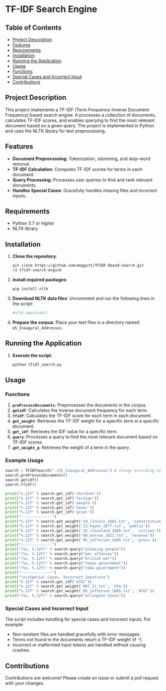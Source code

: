 # TF-IDF Search Engine

## Table of Contents

- [Project Description](#project-description)
- [Features](#features)
- [Requirements](#requirements)
- [Installation](#installation)
- [Running the Application](#running-the-application)
- [Usage](#usage)
- [Functions](#functions)
- [Special Cases and Incorrect Input](#special-cases-and-incorrect-input)
- [Contributions](#contributions)

## Project Description

This project implements a TF-IDF (Term Frequency-Inverse Document Frequency) based search engine. It processes a collection of documents, calculates TF-IDF scores, and enables querying to find the most relevant document based on a given query. The project is implemented in Python and uses the NLTK library for text preprocessing.

## Features

- **Document Preprocessing**: Tokenization, stemming, and stop-word removal.
- **TF-IDF Calculation**: Computes TF-IDF scores for terms in each document.
- **Query Processing**: Processes user queries to find and rank relevant documents.
- **Handles Special Cases**: Gracefully handles missing files and incorrect inputs.

## Requirements

- Python 3.7 or higher
- NLTK library

## Installation

1. **Clone the repository**:
   ```sh
   git clone https://github.com/meggitt/TFIDF-Based-Search.git
   cd tfidf-search-engine
   ```

2. **Install required packages**:
   ```sh
   pip install nltk
   ```

3. **Download NLTK data files**:
   Uncomment and run the following lines in the script:
   ```python
   #nltk.download()
   ```

4. **Prepare the corpus**:
   Place your text files in a directory named `US_Inaugural_Addresses`.

## Running the Application

1. **Execute the script**:
   ```sh
   python tfidf_search.py
   ```

## Usage

### Functions

1. **`preProcessDocuments`**: Preprocesses the documents in the corpus.
2. **`getidf`**: Calculates the inverse document frequency for each term.
3. **`tfidf`**: Calculates the TF-IDF score for each term in each document.
4. **`get_weight`**: Retrieves the TF-IDF weight for a specific term in a specific document.
5. **`get_idf`**: Retrieves the IDF value for a specific term.
6. **`query`**: Processes a query to find the most relevant document based on TF-IDF scores.
7. **`get_weight_q`**: Retrieves the weight of a term in the query.

### Example Usage

```python
search = TFIDFSearch("./US_Inaugural_Addresses") # change according to your folder
search.preProcessDocuments()
search.getidf()
search.tfidf()

print("%.12f" % search.get_idf('children'))
print("%.12f" % search.get_idf('foreign'))
print("%.12f" % search.get_idf('people'))
print("%.12f" % search.get_idf('honor'))
print("%.12f" % search.get_idf('great'))
print("--------------")
print("%.12f" % search.get_weight('19_lincoln_1861.txt', 'constitution'))
print("%.12f" % search.get_weight('23_hayes_1877.txt', 'public'))
print("%.12f" % search.get_weight('25_cleveland_1885.txt', 'citizen'))
print("%.12f" % search.get_weight('09_monroe_1821.txt', 'revenue'))
print("%.12f" % search.get_weight('05_jefferson_1805.txt', 'press'))
print("--------------")
print("(%s, %.12f)" % search.query("pleasing people"))
print("(%s, %.12f)" % search.query("war offenses"))
print("(%s, %.12f)" % search.query("british war"))
print("(%s, %.12f)" % search.query("texas government"))
print("(%s, %.12f)" % search.query("cuba government"))
print("--------------")
print("\n\nSpecial Cases, Incorrect input\n\n")
print("%.12f" % search.get_idf('AT&T'))
print("%.12f" % search.get_weight('007_JJ.txt', 'UTA'))
print("%.12f" % search.get_weight('05_jefferson_1805.txt', 'AT&T'))
print("(%s, %.12f)" % search.query("arlington texas"))
```

### Special Cases and Incorrect Input

The script includes handling for special cases and incorrect inputs. For example:
- Non-existent files are handled gracefully with error messages.
- Terms not found in the documents return a TF-IDF weight of -1.
- Incorrect or malformed input tokens are handled without causing crashes.

## Contributions

Contributions are welcome! Please create an issue or submit a pull request with your changes.
